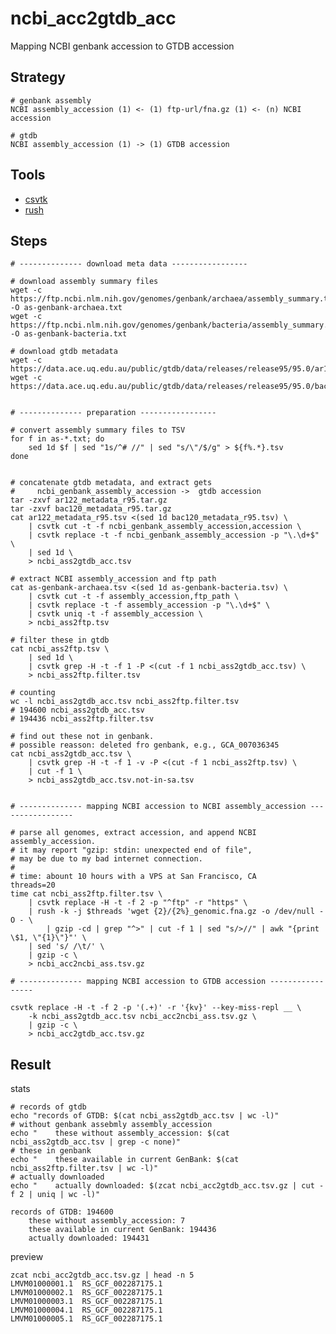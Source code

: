 # ncbi_acc2gtdb_acc

Mapping NCBI genbank accession to GTDB accession

## Strategy

    # genbank assembly
    NCBI assembly_accession (1) <- (1) ftp-url/fna.gz (1) <- (n) NCBI accession
    
    # gtdb
    NCBI assembly_accession (1) -> (1) GTDB accession

## Tools

- [csvtk](https://github.com/shenwei356/csvtk)
- [rush](https://github.com/shenwei356/rush/)
    
## Steps

    # -------------- download meta data -----------------
    
    # download assembly summary files
    wget -c https://ftp.ncbi.nlm.nih.gov/genomes/genbank/archaea/assembly_summary.txt -O as-genbank-archaea.txt
    wget -c https://ftp.ncbi.nlm.nih.gov/genomes/genbank/bacteria/assembly_summary.txt -O as-genbank-bacteria.txt 
    
    # download gtdb metadata
    wget -c https://data.ace.uq.edu.au/public/gtdb/data/releases/release95/95.0/ar122_metadata_r95.tar.gz
    wget -c https://data.ace.uq.edu.au/public/gtdb/data/releases/release95/95.0/bac120_metadata_r95.tar.gz 
       
    
    # -------------- preparation -----------------
    
    # convert assembly summary files to TSV
    for f in as-*.txt; do 
        sed 1d $f | sed "1s/^# //" | sed "s/\"/$/g" > ${f%.*}.tsv
    done
    

    # concatenate gtdb metadata, and extract gets
    #     ncbi_genbank_assembly_accession ->  gtdb accession
    tar -zxvf ar122_metadata_r95.tar.gz
    tar -zxvf bac120_metadata_r95.tar.gz        
    cat ar122_metadata_r95.tsv <(sed 1d bac120_metadata_r95.tsv) \
        | csvtk cut -t -f ncbi_genbank_assembly_accession,accession \
        | csvtk replace -t -f ncbi_genbank_assembly_accession -p "\.\d+$" \
        | sed 1d \
        > ncbi_ass2gtdb_acc.tsv
        
    # extract NCBI assembly_accession and ftp path
    cat as-genbank-archaea.tsv <(sed 1d as-genbank-bacteria.tsv) \
        | csvtk cut -t -f assembly_accession,ftp_path \
        | csvtk replace -t -f assembly_accession -p "\.\d+$" \
        | csvtk uniq -t -f assembly_accession \
        > ncbi_ass2ftp.tsv
    
    # filter these in gtdb
    cat ncbi_ass2ftp.tsv \
        | sed 1d \
        | csvtk grep -H -t -f 1 -P <(cut -f 1 ncbi_ass2gtdb_acc.tsv) \
        > ncbi_ass2ftp.filter.tsv
    
    # counting
    wc -l ncbi_ass2gtdb_acc.tsv ncbi_ass2ftp.filter.tsv
    # 194600 ncbi_ass2gtdb_acc.tsv
    # 194436 ncbi_ass2ftp.filter.tsv
    
    # find out these not in genbank.
    # possible reasson: deleted fro genbank, e.g., GCA_007036345
    cat ncbi_ass2gtdb_acc.tsv \
        | csvtk grep -H -t -f 1 -v -P <(cut -f 1 ncbi_ass2ftp.tsv) \
        | cut -f 1 \
        > ncbi_ass2gtdb_acc.tsv.not-in-sa.tsv 

    
    # -------------- mapping NCBI accession to NCBI assembly_accession -----------------
    
    # parse all genomes, extract accession, and append NCBI assembly_accession.
    # it may report "gzip: stdin: unexpected end of file",
    # may be due to my bad internet connection.
    #
    # time: abount 10 hours with a VPS at San Francisco, CA
    threads=20
    time cat ncbi_ass2ftp.filter.tsv \
        | csvtk replace -H -t -f 2 -p "^ftp" -r "https" \
        | rush -k -j $threads 'wget {2}/{2%}_genomic.fna.gz -o /dev/null -O - \
            | gzip -cd | grep "^>" | cut -f 1 | sed "s/>//" | awk "{print \$1, \"{1}\"}"' \
        | sed 's/ /\t/' \
        | gzip -c \
        > ncbi_acc2ncbi_ass.tsv.gz
        
    # -------------- mapping NCBI accession to GTDB accession -----------------
    
    csvtk replace -H -t -f 2 -p '(.+)' -r '{kv}' --key-miss-repl __ \
        -k ncbi_ass2gtdb_acc.tsv ncbi_acc2ncbi_ass.tsv.gz \
        | gzip -c \
        > ncbi_acc2gtdb_acc.tsv.gz

        
## Result

stats

    # records of gtdb
    echo "records of GTDB: $(cat ncbi_ass2gtdb_acc.tsv | wc -l)"
    # without genbank assebmly assembly_accession
    echo "    these without assembly_accession: $(cat ncbi_ass2gtdb_acc.tsv | grep -c none)"    
    # these in genbank
    echo "    these available in current GenBank: $(cat ncbi_ass2ftp.filter.tsv | wc -l)"
    # actually downloaded
    echo "    actually downloaded: $(zcat ncbi_acc2gtdb_acc.tsv.gz | cut -f 2 | uniq | wc -l)"
    
    records of GTDB: 194600
        these without assembly_accession: 7
        these available in current GenBank: 194436
        actually downloaded: 194431

preview

    zcat ncbi_acc2gtdb_acc.tsv.gz | head -n 5
    LMVM01000001.1  RS_GCF_002287175.1
    LMVM01000002.1  RS_GCF_002287175.1
    LMVM01000003.1  RS_GCF_002287175.1
    LMVM01000004.1  RS_GCF_002287175.1
    LMVM01000005.1  RS_GCF_002287175.1
